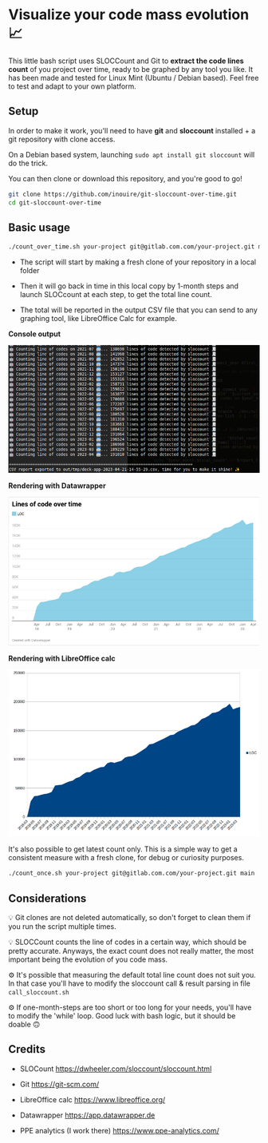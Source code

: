 # Visualize your code mass evolution 📈

This little bash script uses SLOCCount and Git to **extract the code lines count** of you project over time, ready to be graphed by any tool you like.
It has been made and tested for Linux Mint (Ubuntu / Debian based). Feel free to test and adapt to your own platform.

## Setup

In order to make it work, you'll need to have **git** and **sloccount** installed + a git repository with clone access.

On a Debian based system, launching `sudo apt install git sloccount` will do the trick.

You can then clone or download this repository, and you're good to go!

```bash
git clone https://github.com/inouire/git-sloccount-over-time.git
cd git-sloccount-over-time
```

## Basic usage

```bash
./count_over_time.sh your-project git@gitlab.com.com/your-project.git main
```

* The script will start by making a fresh clone of your repository in a local folder

* Then it will go back in time in this local copy by 1-month steps and launch SLOCcount at each step, to get the total line count.

* The total will be reported in the output CSV file that you can send to any graphing tool, like LibreOffice Calc for example.

**Console output**

![Script console output](/doc/example_console_output.png)

**Rendering with Datawrapper**

![Graph generated with DataWrapper](/doc/example_graph_datawrapper.png)

**Rendering with LibreOffice calc**

![Graph generated with DataWrapper](/doc/example_graph_libreoffice.png)

It's also possible to get latest count only. This is a simple way to get a consistent measure with a fresh clone, for debug or curiosity purposes.

```bash
./count_once.sh your-project git@gitlab.com.com/your-project.git main
```

## Considerations

💡 Git clones are not deleted automatically, so don't forget to clean them if you run the script multiple times.

💡 SLOCCount counts the line of codes in a certain way, which should be pretty accurate. Anyways, the exact count does not really matter, the most important being the evolution of you code mass.

⚙️ It's possible that measuring the default total line count does not suit you. In that case you'll have to modify the sloccount call & result parsing in file `call_sloccount.sh`

⚙️ If one-month-steps are too short or too long for your needs, you'll have to modify the 'while' loop. Good luck with bash logic, but it should be doable 🙃

## Credits

* SLOCount https://dwheeler.com/sloccount/sloccount.html

* Git https://git-scm.com/

* LibreOffice calc https://www.libreoffice.org/

* Datawrapper https://app.datawrapper.de

* PPE analytics (I work there) https://www.ppe-analytics.com/